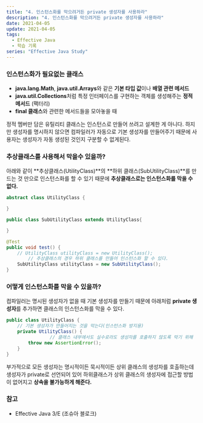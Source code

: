 ```yaml
---
title: "4. 인스턴스화를 막으려거든 private 생성자를 사용하라"
description: "4. 인스턴스화를 막으려거든 private 생성자를 사용하라"
date: 2021-04-05
update: 2021-04-05
tags:
  - Effective Java
  - 학습 기록
series: "Effective Java Study"
---
```


### 인스턴스화가 필요없는 클래스

- **java.lang.Math**, **java.util.Arrays**와 같은 **기본 타입 값**이나 **배열 관련 메서드**
- **java.util.Collections**처럼 특정 인터페이스를 구현하는 객체를 생성해주는 **정적 메서드** (팩터리)
- **final 클래스**와 관련한 메서드들을 모아놓을 때

정적 멤버만 담은 유틸리티 클래스는 인스턴스로 만들어 쓰려고 설계한 게 아니다. 하지만 생성자를 명시하지 않으면 컴파일러가 자동으로 기본 생성자를 만들어주기 때문에 사용자는 생성자가 자동 생성된 것인지 구분할 수 없게된다.

### 추상클래스를 사용해서 막을수 있을까?

아래와 같이 **추상클래스(UtilityClass)**의 **하위 클래스(SubUtilityClass)**를 만드는 것 만으로 인스턴스화를 할 수 있기 때문에 **추상클래스로는 인스턴스화를 막을 수 없다.**

```java
abstract class UtilityClass {

}

public class SubUtilityClass extends UtilityClass{

}
```

```java
@Test
public void test() {
    // UtilityClass utilityClass = new UtilityClass();
		// 추상클래스의 경우 하위 클래스를 만들어 인스턴스화 할 수 있다.
    SubUtilityClass utilityClass = new SubUtilityClass();
}
```

### 어떻게 인스턴스화를 막을 수 있을까?

컴파일러는 명시된 생성자가 없을 때 기본 생성자를 만들기 때문에 아래처럼 **private 생성자**를 추가하면 클래스의 인스턴스화를 막을 수 있다.

```java
public class UtilityClass {
    // 기본 생성자가 만들어지는 것을 막는다(인스턴스화 방지용)
    private UtilityClass() {
				// 클래스 내부에서도 실수로라도 생성자를 호출하지 않도록 막기 위해
        throw new AssertionError();
    }
}
```

부가적으로 모든 생성자는 명시적이든 묵시적이든 상위 클래스의 생성자를 호출하는데 생성자가 private로 선언되어 있어 하위클래스가 상위 클래스의 생성자에 접근할 방법이 없어지고  **상속을 불가능하게 해준다.**

### 참고

- Effective Java 3/E (조슈아 블로크)